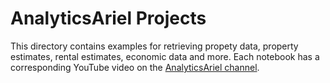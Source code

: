 # AnalyticsAriel Projects
This directory contains examples for retrieving propety data, property estimates, rental estimates, economic data and more. Each notebook has a corresponding YouTube video on the [AnalyticsAriel channel](https://www.youtube.com/c/analyticsariel?view_as=subscriber).
